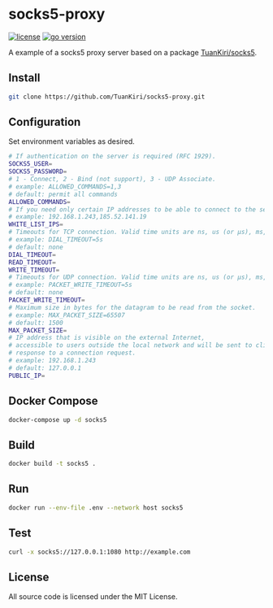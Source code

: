 # socks5-proxy

[![license](https://img.shields.io/badge/license-MIT-red.svg)](LICENSE)
[![go version](https://img.shields.io/github/go-mod/go-version/TuanKiri/socks5)](go.mod)

A example of a socks5 proxy server based on a package [TuanKiri/socks5](https://github.com/TuanKiri/socks5).

## Install

```sh
git clone https://github.com/TuanKiri/socks5-proxy.git
```

## Configuration

Set environment variables as desired.

```sh
# If authentication on the server is required (RFC 1929).
SOCKS5_USER=
SOCKS5_PASSWORD=
# 1 - Connect, 2 - Bind (not support), 3 - UDP Associate.
# example: ALLOWED_COMMANDS=1,3 
# default: permit all commands
ALLOWED_COMMANDS=
# If you need only certain IP addresses to be able to connect to the server.
# example: 192.168.1.243,185.52.141.19
WHITE_LIST_IPS=
# Timeouts for TCP connection. Valid time units are ns, us (or µs), ms, s, m, h.
# example: DIAL_TIMEOUT=5s 
# default: none
DIAL_TIMEOUT=
READ_TIMEOUT=
WRITE_TIMEOUT=
# Timeouts for UDP connection. Valid time units are ns, us (or µs), ms, s, m, h.
# example: PACKET_WRITE_TIMEOUT=5s
# default: none
PACKET_WRITE_TIMEOUT=
# Maximum size in bytes for the datagram to be read from the socket.
# example: MAX_PACKET_SIZE=65507
# default: 1500
MAX_PACKET_SIZE=
# IP address that is visible on the external Internet,
# accessible to users outside the local network and will be sent to clients in
# response to a connection request.
# example: 192.168.1.243
# default: 127.0.0.1
PUBLIC_IP=
```

## Docker Compose

```sh
docker-compose up -d socks5
```

## Build

```sh
docker build -t socks5 .
```

## Run

```sh
docker run --env-file .env --network host socks5
```

## Test

```sh
curl -x socks5://127.0.0.1:1080 http://example.com
```

## License

All source code is licensed under the MIT License.

